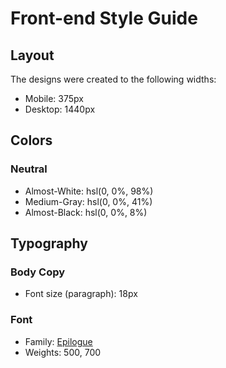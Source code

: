 # Front-end Style Guide

## Layout

The designs were created to the following widths:

- Mobile: 375px
- Desktop: 1440px

## Colors

### Neutral

- Almost-White: hsl(0, 0%, 98%)
- Medium-Gray: hsl(0, 0%, 41%)
- Almost-Black: hsl(0, 0%, 8%)

## Typography

### Body Copy

- Font size (paragraph): 18px

### Font

- Family: [Epilogue](https://fonts.google.com/specimen/Epilogue)
- Weights: 500, 700
